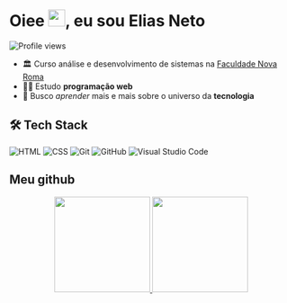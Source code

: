 
<h1> Oiee <img src="https://raw.githubusercontent.com/kaueMarques/kaueMarques/master/hi.gif" width="30px">, eu sou Elias Neto</h1>
<p align="left"> <img src="https://komarev.com/ghpvc/?username=Elias-Neto&color=blue" alt="Profile views" /> </p>

- 🏛 Curso análise e desenvolvimento de sistemas na [Faculdade Nova Roma](https://portal.novaroma.edu.br/)
- 👨‍💻 Estudo **programação web** 
- 🚀 Busco *aprender* mais e mais sobre o universo da **tecnologia** 


## 🛠 Tech Stack

![HTML](https://img.shields.io/badge/-HTML-05122A?style=flat&logo=HTML5)
![CSS](https://img.shields.io/badge/-CSS-05122A?style=flat&logo=CSS3&logoColor=1572B6)
![Git](https://img.shields.io/badge/-Git-05122A?style=flat&logo=git)
![GitHub](https://img.shields.io/badge/-GitHub-05122A?style=flat&logo=github)
![Visual Studio Code](https://img.shields.io/badge/-Visual%20Studio%20Code-05122A?style=flat&logo=visual-studio-code&logoColor=007ACC)



## Meu github

<div align="center">
  <a href="https://github.com/Elias-Neto">
  <img height="170em" src="https://github-readme-stats.vercel.app/api?username=Elias-Neto&show_icons=true&theme=github_dark&include_all_commits=true&count_private=true"/>
  <img height="170em" src="https://github-readme-stats.vercel.app/api/top-langs/?username=Elias-Neto&layout=compact&langs_count=7&theme=github_dark"/>
</div>
  
